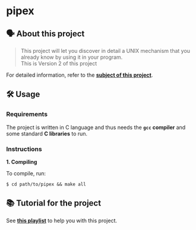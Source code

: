 # pipex

## 🗣️ About this project

> This project will let you discover in detail a UNIX mechanism that you already know
by using it in your program.<br/>
> This is Version 2 of this project<br/>

For detailed information, refer to the [**subject of this project**](https://github.com/vascopearson/pipex/blob/master/pipex_subject.pdf).

## 🛠️ Usage

### Requirements

The project is written in C language and thus needs the **`gcc` compiler** and some standard **C libraries** to run.

### Instructions

**1. Compiling**

To compile, run:

```shell
$ cd path/to/pipex && make all
```

## 📚 Tutorial for the project

See [**this playlist**](https://youtube.com/playlist?list=PLfqABt5AS4FkW5mOn2Tn9ZZLLDwA3kZUY) to help you with this project.
